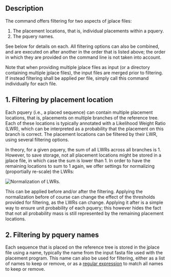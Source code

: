 ## Description

The command offers filtering for two aspects of jplace files:

  1. The placement locations, that is, individual placements within a pquery.
  2. The pquery names.

See below for details on each.
All filtering options can also be combined, and are executed on after another in the order that
is listed above; the order in which they are provided on the command line is not taken into account.

Note that when providing multiple jplace files as input (or a directory containing multiple jplace
files), the input files are merged prior to filtering. If instead filtering shall be applied
per file, simply call this command individually for each file.

## 1. Filtering by placement location

Each pquery (i.e., a placed sequence) can contain multiple placement locations, that is,
placements on multiple branches of the reference tree. Each of these locations is typically
annotated with a Likelihood Weight Ratio (LWR), which can be interpreted as a probability that the
placement on this branch is correct.
The placement locations can be filtered by their LWR, using several filtering options.

In theory, for a given pquery, the sum of all LWRs across all branches is 1.
However, to save storage, not all placement locations might be stored in a jplace file,
in which case the sum is lower than 1.
In order to have the remaining locations to sum to 1 again, we offer settings
for normalizing (proportially re-scale) the LWRs:

![Normalization of LWRs.](https://github.com/lczech/gappa/blob/master/doc/png/normalize.png?raw=true)

This can be applied before and/or after the filtering. Applying the normalization before of course
can change the effect of the thresholds provided for filtering, as the LWRs can change.
Applying it after is a simple way to ensure unit probability of each pquery;
this however hides the fact that not all probability mass is still represented
by the remaining placement locations.

## 2. Filtering by pquery names

Each sequence that is placed on the reference tree is stored in the jplace file using a name,
typically the name from the input fasta file used with the placement program.
This name can also be used for filtering, either as a list of names to keep or remove,
or as a [regular expression](https://en.wikipedia.org/wiki/Regular_expression) to match
all names to keep or remove.
